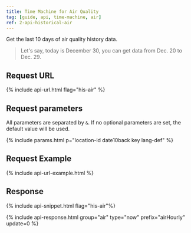 ```yaml
---
title: Time Machine for Air Quality
tag: [guide, api, time-machine, air]
ref: 2-api-historical-air
---
```


Get the last 10 days of air quality history data.

> Let's say, today is December 30, you can get data from Dec. 20 to Dec. 29.

## Request URL

{% include api-url.html flag="his-air" %}

## Request parameters

All parameters are separated by `&`. If no optional parameters are set, the default value will be used.

{% include params.html p="location-id date10back key lang-def" %}

## Request Example

{% include api-url-example.html %}

## Response

{% include api-snippet.html flag="his-air"%}

{% include api-response.html group="air" type="now" prefix="airHourly" update=0 %}
